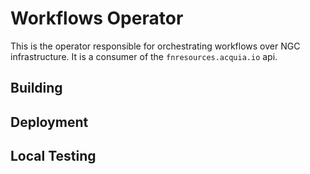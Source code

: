# Workflows Operator
This is the operator responsible for orchestrating workflows over NGC infrastructure.  It is a consumer of the `fnresources.acquia.io` api.

## Building

## Deployment

## Local Testing

